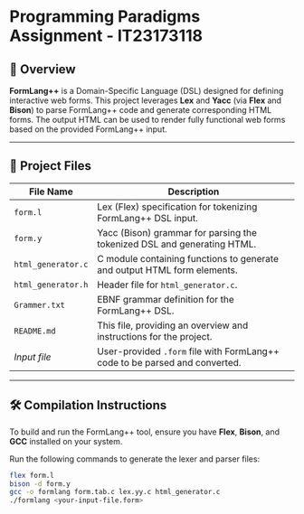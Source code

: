 # Programming Paradigms Assignment - IT23173118

## 📖 Overview

**FormLang++** is a Domain-Specific Language (DSL) designed for defining interactive web forms. This project leverages **Lex** and **Yacc** (via **Flex** and **Bison**) to parse FormLang++ code and generate corresponding HTML forms. The output HTML can be used to render fully functional web forms based on the provided FormLang++ input.

---

## 📂 Project Files

| **File Name**        | **Description**                                                                 |
|----------------------|--------------------------------------------------------------------------------|
| `form.l`             | Lex (Flex) specification for tokenizing FormLang++ DSL input.                   |
| `form.y`             | Yacc (Bison) grammar for parsing the tokenized DSL and generating HTML.         |
| `html_generator.c`   | C module containing functions to generate and output HTML form elements.        |
| `html_generator.h`   | Header file for `html_generator.c`.                                            |
| `Grammer.txt`        | EBNF grammar definition for the FormLang++ DSL.                                |
| `README.md`          | This file, providing an overview and instructions for the project.              |
| *Input file*         | User-provided `.form` file with FormLang++ code to be parsed and converted.      |

---

## 🛠️ Compilation Instructions

To build and run the FormLang++ tool, ensure you have **Flex**, **Bison**, and **GCC** installed on your system.

Run the following commands to generate the lexer and parser files:

```bash
flex form.l
bison -d form.y
gcc -o formlang form.tab.c lex.yy.c html_generator.c
./formlang <your-input-file.form>
